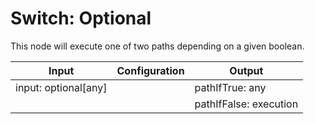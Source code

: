 # Switch: Optional

This node will execute one of two paths depending on a given boolean.

| Input                | Configuration | Output                 |
| -------------------- | ------------- | ---------------------- |
| input: optional[any] |               | pathIfTrue: any        |
|                      |               | pathIfFalse: execution |
